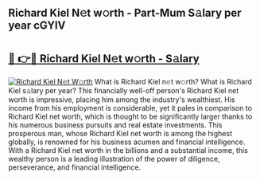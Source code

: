 ## Richard Kiel N𝚎t w𝚘rth - Part-Mum S𝚊lary per year cGYlV

# <h2><a href="http://gc44bcf.nevu.top/?p=Richard+Kiel">🔗 👉🔴 Richard Kiel N𝚎t w𝚘rth - S𝚊lary</a></h2>

[![Richard Kiel N𝚎t W𝚘rth](https://i.imgur.com/Oavwk0R.jpeg)](http://gc44bcf.nevu.top/?p=Richard+Kiel)
What is Richard Kiel n𝚎t w𝚘rth? What is Richard Kiel s𝚊lary per year?
This financially well-off person's Richard Kiel net worth is impressive, placing him among the industry's wealthiest. His income from his employment is considerable, yet it pales in comparison to Richard Kiel net worth, which is thought to be significantly larger thanks to his numerous business pursuits and real estate investments. This prosperous man, whose Richard Kiel net worth is among the highest globally, is renowned for his business acumen and financial intelligence. With a Richard Kiel net worth in the billions and a substantial income, this wealthy person is a leading illustration of the power of diligence, perseverance, and financial intelligence.
